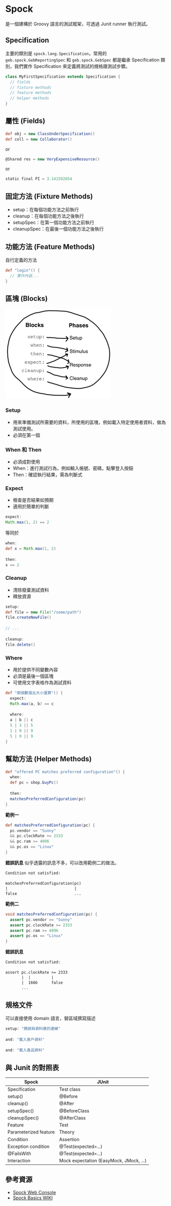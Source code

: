 # Spock

是一個建構於 Groovy 語言的測試框架，可透過 Junit runner 執行測試。

## Specification
主要的類別是 `spock.lang.Specification`，常用的 `geb.spock.GebReportingSpec` 和 `geb.spock.GebSpec` 都是繼承 Specification 類別，我們實作 Specification 來定義將測試的規格跟測試步驟。

```groovy
class MyFirstSpecification extends Specification {
  // fields
  // fixture methods
  // feature methods
  // helper methods
}
```
## 屬性 (Fields)
```groovy
def obj = new ClassUnderSpecification()
def coll = new Collaborator()
```
or
```groovy
@Shared res = new VeryExpensiveResource()
```
or
```groovy
static final PI = 3.141592654
```
## 固定方法 (Fixture Methods)
* setup：在每個功能方法之前執行
* cleanup：在每個功能方法之後執行
* setupSpec：在第一個功能方法之前執行
* cleanupSpec：在最後一個功能方法之後執行


## 功能方法 (Feature Methods)
自行定義的方法

```groovy
def "login"() {
  // 實作內容...
}
```


## 區塊 (Blocks)
![階段](images/Blocks2Phases.png)

### Setup
* 用來準備測試所需要的資料，所使用的區塊，例如載入特定使用者資料，做為測試使用。
* 必須在第一個

### When 和 Then
* 必須成對使用
* When：進行測試行為，例如輸入帳號、密碼，點擊登入按鈕
* Then：確認執行結果，需為判斷式

### Expect
* 檢查是否結果如預期
* 適用於簡單的判斷

```groovy
expect:
Math.max(1, 2) == 2
```
等同於
```groovy
when:
def x = Math.max(1, 2)

then:
x == 2
```
### Cleanup
* 清除廢棄測試資料
* 釋放資源

```groovy
setup:
def file = new File("/some/path")
file.createNewFile()

// ...

cleanup:
file.delete()
```
### Where
* 用於提供不同變數內容
* 必須是最後一個區塊
* 可使用文字表格作為測試資料

```groovy
def "兩個數值比大小運算"() {
  expect:
  Math.max(a, b) == c

  where:
  a | b || c
  5 | 3 || 5
  1 | 9 || 9
  5 | 9 || 9
}
```

## 幫助方法 (Helper Methods)

```groovy
def "offered PC matches preferred configuration"() {
  when:
  def pc = shop.buyPc()

  then:
  matchesPreferredConfiguration(pc)
}
```

**範例一**
```groovy
def matchesPreferredConfiguration(pc) {
  pc.vendor == "Sunny"
  && pc.clockRate >= 2333
  && pc.ram >= 4096
  && pc.os == "Linux"
}
```
**錯誤訊息**
似乎透露的訊息不多，可以改用範例二的做法。

```
Condition not satisfied:

matchesPreferredConfiguration(pc)
|                             |
false                         ...
```
**範例二**
```groovy
void matchesPreferredConfiguration(pc) {
  assert pc.vendor == "Sunny"
  assert pc.clockRate >= 2333
  assert pc.ram >= 4096
  assert pc.os == "Linux"
}
```
**錯誤訊息**
```
Condition not satisfied:

assert pc.clockRate >= 2333
       |  |         |
       |  1666      false
       ...
```
## 規格文件
可以直接使用 domain 語言，替區域撰寫描述

```groovy
setup: "開啟與資料庫的連線"

and: "載入客戶資料"

and: "載入產品資料"

```

## 與 Junit 的對照表
| Spock | JUnit |
| -- | -- |
| Specification | Test class |
| setup() | @Before |
| cleanup() | @After |
| setupSpec() | @BeforeClass |
| cleanupSpec() | @AfterClass |
| Feature | Test |
| Parameterized feature | Theory |
| Condition | Assertion |
| Exception condition | @Test(expected=...) |
| @FailsWith | @Test(expected=...) |
| Interaction | Mock expectation (EasyMock, JMock, ...) |

## 參考資源
* [Spock Web Console](http://meetspock.appspot.com/)
* [Spock Basics WIKI](https://code.google.com/p/spock/wiki/SpockBasics)

